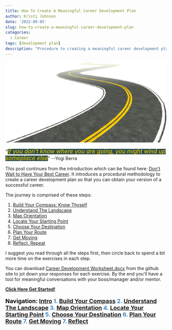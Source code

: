 ```yaml
---
title: How To Create A Meaningful Career Development Plan
author: Kristi Johnson
date: '2022-09-05'
slug: how-to-create-a-meaningful-career-development-plan
categories:
  - Career
tags: [development plan]
description: "Procedure to creating a meaningful career development plan"
---
```


<!--- START PAGINATE FEATURE --->
<span class="content_intro">

![image info](./resources/road-15429.png)

"<span style="background-color: DarkSlateGray"><font size="4" color="Gold"><em>If you don't know where you are going, you might wind up someplace else</em></font></span>" --Yogi Berra


This post continues from the introduction which can be found here: [Don't Wait to Have Your Best Career](https://kljohnson.netlify.app/2022/09/04/dont-wait-to-have-your-best-career/).  It introduces a procedural methodology to create a career development plan so that you can obtain your version of a successful career.

The journey is comprised of these steps:
1. <a href="#" class="page2">Build Your Compass: Know Thyself</a>
2. <a href="#" class="page3">Understand The Landscape</a>
3. <a href="#" class="page4">Map Orientation</a>
4. <a href="#" class="page5">Locate Your Starting Point</a>
5. <a href="#" class="page6">Choose Your Destination</a>
6. <a href="#" class="page7">Plan Your Route</a>
7. <a href="#" class="page8">Get Moving</a>
8. <a href="#" class="page9">Reflect. Repeat</a>

I suggest you read through all the steps first, then circle back to spend a bit more time on the exercises in each step.

You can download [Career Development Worksheet.docx](https://github.com/kljohnson4good/Blog/blob/main/Career%20Development%20Worksheet.docx) from the github site to jot down your responses for each exercise.  By the end you'll have a tool for meaningful conversations with your boss/manager and/or mentor. 

**<a href="#" class="page2">Click Here Get Started!</a>**

</span>

<!--- #################### STEP 1 ########################### --->

<span class="content1" style="display:none">

# Step 1: Build Your Compass (Know Thyself)

<p align="center">
 <img src="./resources/pexels-hassan-ouajbir-1535288.jpg" alt="drawing" width="200"/>
 </br>
 "<span style="background-color: DarkSlateGray"><font color="Gold"><em>Knowing yourself is the beginning of all wisdom</em></font></span>" --Aristotle
</p>

Try not to be guided by somebody elses version of success.  Find yourself first.

### Values

Your journey should be guided by your values. Otherwise too many years later you could realize you've been wasting your time on the wrong things.  By using your values as a compass you are better poised to spend your precious time on this earth doing things that bring you fulfillment and joy as opposed to misguided frustration. 

**Use the worksheet to come up with a list of your top 5 values in priority order**.  If you're having a difficult time coming up with these, then you're not alone.  Trust me, it's hard to figure out who you are and why you want what you want.  It's been a continual process for me over 30 years!  However once you start this process, your clarity will emerge year after year.

Use the worksheet and brainstorm these things:
1. What experiences fulfill you and bring you joy and happiness?  
2. Who are your role models and why?  What is it about them that you admire and seek to amplify in yourself?
3. Dig deeper into the WHY behind your current goals.  For example if you want to be rich, what is it about being rich that you really want?  Is it freedom, admiration, power, etc?

What values are behind the theme of your responses?  You may want to stop here and research more about values or even take an assessment to help you understand yourself and what motivates you.  If you already have a good handle on who you are, then go on to the next step.

<font size=3 color="Gray">

example: My values at the time of writing:

1. Healthy (non-toxic) work environment
2. Work/life balance and office flexibility
3. Opportunities for new and unique experiences (conferences, roles, tasks, learning etc)
4. Freedom and autonomy for what I work on and how I achieve set objectives
5. Size of paycheck

</font>

### Passion

Finding a career that can tap into your passion will boost your career because you'll be able to spend that little extra discretionary time you might have on it, and won't drain your energy.  In fact, doing these things might even boost your energy and help you bring the best version of yourself not only to work but into other areas of your personal life.

**Use the worksheet to identify your top 3-5 passions**.

Passions are things you like doing, have an affinity to do and would probably even do them for free.  It's helpful to think about where you spend the bulk of your time or thoughts when they are NOT chores (things you don't simply feel obligated to do) or physical restoration (i.e. sleep).  For me, passions are the things I stay up to midnight for despite being sleepy.  I wake up thinking about them at night, and can't wait to get out of bed in the morning to do them.  <span style="background-color: Beige"><font size="4" color="Black">Passion projects create energy</span> in my life.  

* List experiences you've had which gave you energy or made you feel excited
* What do you do for fun in your "me time"?

<a href="#" class="page3">Go To The Next Step</a>

</span>

<!--- #################### STEP 2 ########################### --->
<span class="content2" style="display:none">

# Step 2: Understand The Landscape

<p align="left">
  <img src="./resources/pexels-matheus-bertelli-11749418.jpg" alt="drawing" style="width:500px;"/>
</p>

Knowing the landscape helps you see which routes will be easier and which will be more difficult (or impossible) to traverse.  The TOP model is popular and can easily be Googled to get more details.  TOP stands for: **Talent**, **Opportunity** and **Passion**.  The concept is that when the 3 intersect, this is where you can have your best career.  

<p align="center" >
  <img src="./resources/TOP.png" alt="drawing" style="width:300px;"/>
</p>

### Talent (strengths)

These are skills that you've focused on during school or mastered on the job.  They might be things that come easy to you or things that you've worked on to the point that you are now really good at doing.

It may sometimes be difficult to notice your own strengths because they come so naturally to you and feel easy.  If you find yourself wondering why nobody else can do what you do because it's so intuitive or easy, then take special note because these are **your superpowers**.

If you're having trouble defining your talents then it may help to get feedback from your manager, mentor, colleagues or friends.  There are also free assessments you can take online such as [https://www.viacharacter.org/](https://www.viacharacter.org/) (I took this one), or more detailed assessments you can pay for like [StrengthsFinder](https://www.gallup.com/cliftonstrengths/en/254033/strengthsfinder.aspx).

**Use the worksheet to write down your talents**.

### Opportunity

The opportunities available to you are going to be restricted by the industry, company you work for and which particular team you're in. If you haven't done so already, have a discussion with your manager about what opportunities are available which may align with your talents, passions and goals.  Note further to **align opportunities with business objectives for maximum impact**. The more you understand about the company's big picture objectives, the more potential you have to add value.  When you add value, you gain leverage to negotiate for the things you want.

Not all managers are the same when it comes to helping you on your journey.  To help yourself more, you may also want to research how to **Job Craft** your role in a way that helps you get closer to what you're looking for. 

**Use the worksheet to write down the available opportunities** as they relate to your current condition.  For example is there a need that you can volunteer to drive or help out with?

### Changing the Landscape

The landscape is not static!  Adopt a **growth mindset**, to believe that anything is possible.  Values and passions are probably going to be immutable properties but you have control over your talent and can influence the opportunities.

For example if you complete your TOP model Venn diagram and realize that the intersection doesn't align with your income needs, then you may need to change your skillset by working on mastering a particular skill or acquiring a certificate.  Likewise if your opportunities don't align then you may need to look into changing your role, company or industry.

<a href="#" class="page4">Go To The Next Step</a>

</span>

<!--- #################### STEP 3 ########################### --->
<span class="content3" style="display:none">

# Step 3: Map Orientation

The map is defined by your company and your boss. They will define the paths and requirements to upward mobility. 
<p align="center" style="float: right; padding-right:10px">
  <img src="./resources/NicePng_up-png_2465129.png" alt="drawing" style="width:150px;"/>
</p>
 For example a company may have grade levels (ex: Engineer grade level I, II, III) or may use titles like "junior", "senior", "lead", "fellow", etc.  Each typically come with financial and/or prestige related incentives and will likely be how you end up defining progress or setting short-term goals.  

Some companies like the one I work for have a pretty well defined map, but others don't.  If your company or team has not created this for you, then you may have to do a little extra work to create one for yourself.  Having something well defined will help keep mutual expectations between you and your manager and help to hold your superiors accountable when it comes time for those promotion discussions.  Maps aren't guarantees or checkboxes to promotions but they will help you collect the evidence necessary to expedite it.

If you have not done so yet, have a discussion with your manager, mentor and/or colleagues to make sure you understand what the map is, and which way is up, down or sideways.  You should also seek to understand what it *actually* takes to move around on the map.

**<a href="#" class="page5">Go To The Next Step</a>**

</span>


<!--- #################### STEP 4 ########################### --->
<span class="content4" style="display:none">

# Step 4: Locate Your Starting Point On The Map

Use the map to identify where you strengths put you right now.

<p align="center">
  <img src="./resources/You_are_here.png" alt="drawing" style="width:150px;"/>
</p>
You need to answer for yourself which grade level or title you are performing to and where you are on the spectrum.  For example, you may be a "level II engineer", but are you performing below, under, or just in the middle of your boss's expectations?  Which expectations specifically are you exceeding, meeting or need to work on?  These could be technical skills like programming, soft skills like presenting, or behavioral attributes like showing up on time.

If you've created or located a well defined map in the previous steps, then you can use it to check off areas you are doing well and identify areas you need to improve upon which will help plan your route in the next step.

Always stay aligned with your manager.  I suggest you have a meaningful conversation with your manager to ensure you are on the same page because they will be your gatekeeper to upwards mobility in your company.  Note further that each person is unique.  Managers in the same organizational hierarchy could have different expectations, and even expectations you heard about from a peer working for your same manager may not be transferable to you.   

<a href="#" class="page6">Go To The Next Step</a>

</span>

<!--- #################### STEP 5 ########################### --->
</span>
<span class="content5" style="display:none">

# Step 5: Choose Your Destination

It's *Choose You're Own Adventure* time.  How far you want to go?

<p align="center">
  <img src="./resources/pexels-mirsad-mujanovic-691034.jpg" alt="drawing" style="width:500px;"/>
</p>
<p style="text-align: center;">
<span style="background-color: DarkSlateGray;"><font color="Gold"><em>Great things never come from comfort zones</em></font></span>
</p>

### Lifelong Goals

**Use the worksheet to write down lifelong goals**.  These long-term goals may be a goal 10+ years down the line, when you retire, or even what you want to achieve before you die, or how you want to be remembered when you die.  

Be inspirational.  The goal might feel impossible right now but this plan is being written to take those steps.  Try not to worry about whether you or not you will achieve it right now.  A moonshot could be made by aiming for the stars, and that's still pretty remarkable.

"<span style="background-color: DarkSlateGray;"><font color="Gold"><em>If you aim higher than you expect, you could reach higher than you dreamed</em></font></span>" --Richard Branson


**Come back to your values**.  Remember to connect your goals to your values.  Do they align?  Why do you want this particular goal?  I know sometimes we get caught up in the rat race or neighbor comparison game, but note that not every goal is achieved through leveling up or being promoted.  

### Short-Term Goals

Define career goals which will be limited by your current map and landscape.  For example, your map may indicate that There are 5 levels for your role.  Your career goal may be to reach level 4 for reasons that align with your values.

Next use your map to derive your next destination between your starting point and your career goal.  For example, if you're currently at level 2 and want to be level 4, then your next destination is level 3.

**Use the worksheet to write down your next destination** which should be something achievable in the next 1-4 years.  

<font size=3 color="Gray">

example:

* **Life Goal**: Become the best version of myself so that I can inspire others to be the best version of themselves
* **Career Goal**: Promotion every 3-5 years and/or I successfully inspire others.
* **Next Destination**: Promotion within 2 years

</font>

### Commit And Share Your Goals

Writing down your goals can support your commitment to them.  Now let them be known to enable others to help you get what you want.  Your manager, mentors and leaders are all people who are typically in a position to hear about opportunities before you do.  They also have influence over who is assigned to do what tasks, so they are key factors in helping you get to where you want to go. <span style="background-color: Beige"><font size="4" color="Black">When people know what you want and what talent you can offer, you'll be top of mind when opportunities open up</span>.  One piece of advice that sticks with me to today is that people cannot read your mind.  You cannot expect people to know what you want, so be vocal.  Say it, and repeat it, and  make sure you're heard.  <span style="background-color: Beige"><font size="4" color="Black">Communicating openly and transparently will uncover hidden opportunities in the landscape</span>.

**<a href="#" class="page7">Go To The Next Step</a>**

</span>

<!--- #################### STEP 6 ########################### --->
<span class="content6" style="display:none">

### Step 6: Plan Your Route

<p align="center" style="float: left; padding-right:10px">
  <img src="./resources/pexels-cottonbro-9292813.jpg" alt="drawing" style="width:300px;"/>
</p>

Now that you know your starting point and next destination, it's time to plan the route  and waypoints.  Think of the waypoints as micro-goals (or stepping stones) along your way to achieving your goals.  It's best if they are specific, time bound and measurable.  What do you want, by when, as measured by what?  Without those details, it becomes too easy to let yourself off the hook.  For example, if you want to move from level 2 to level 3 software engineer, a waypoint might be to become an "expert" in python coding.  This too needs to be specifically defined so that you know what exactly you need to do.  Ask yourself what the qualifications of an "expert" are.  For example, maybe you need to pass an associated certification test.

**Use the worksheet to plan waypoints between your location and next destination**.

<font size=3 color="Gray">

example:

* **Next Destination**: Promoted in next 2 years
    <font size=3 color="Black">
    * **Waypoint 1**:Become an expert at programming in python by the end of the year, as measured by passing the Linked-In skills test
    * **Waypoint 2**: Become a confident presenter as measured by my manager
    </font>

</font>

### A Note About Progress

Progress is not always a straight line.  Many people will tell you that the path was winding.  The point is to keep moving and beware of stagnation.

"<span style="background-color: DarkSlateGray"><font color="Gold" size=3><em>Without deviation from the norm, progress is not possible</em></font></span>" <font size=3>--Frank Zappa</font>

<p align="center" padding-right:10px">
  <img src="./resources/Progress.png" alt="drawing" style="width:500px;"/>
</p>

Sometimes by simply following your compass (doing things that bring your fulfillment, joy and happiness), eventually your path reveals itself.

<p align="center" style="float: right; padding-right:10px">
  <img src="./resources/NicePng_steve-jobs-png_1120801.png" alt="drawing" style="width:100px;"/>
</p>
"<span style="background-color: DarkSlateGray"><font color="Gold"><em>You can't connect the dots looking forward; you can only connect them looking backwards.  So you have to trust that the dots will somehow connect in your future</em></font></span>" --Steve Jobs

<br/>
Trust in the journey and try not to worry too much about the destination.

<a href="#" class="page8">Go To The Next Step</a>
</span>

<!--- #################### STEP 7 ########################### --->
</span>
<span class="content7" style="display:none">

### Step 7: Get Moving
<iframe style="float: left; padding-right:10px" src="https://assets.pinterest.com/ext/embed.html?id=611082243180070377" height="258" width="236" frameborder="0" scrolling="no" ></iframe>

Break the waypoints into actionable steps.  Again suppose so you want to be an expert python coder.  How does one achieve that?  Brainstorm a list of options such as taking a class or reading a book.  Prioritize the list then go do some research to define which specific class or book, and schedule some time in whatever calendar runs your life and go do it!

**Use the worksheet to identify actions that move you towards the waypoints**

<font size=3 color="Gray">

example:

* **Next Destination**: Promoted in next 2 years
    * **Waypoint 1**:Become an expert at programming in python by the end of the year, as measured by passing the Linked-In skills test
    <font size=3 color="Black">
        * **Action 1**: Schedule 2 hours per week on my calendar to find a class and complete all the exercises
    </font>
    * **Waypoint 2**: Become a confident presenter as measured by my manager
    <font size=3 color="Black">
        * **Action 2.1**: Schedule an hour a week to attend my local Toastmasters club meeting
        * **Action 2.2**: Schedule a meeting with my manager to discuss opportunities to volunteer to present technical information in an upcoming meeting
    </font>

</font>

**<a href="#" class="page9">Go To The Next Step</a>**

</span>

<!--- #################### STEP 8 ########################### --->
<span class="content8" style="display:none">

# Reflect.  Repeat.

Congratulations!  If you've gotten this far, then you have a good start on planning your career journey.  But it doesn't end here, nor does it stop once you reach a destination.  

Remember that your plan is not a contract.  It's OK if you don't do everything on the list or don't execute them exactly as planned.  During your reflection time, also record unplanned events or achievements.  These are important waypoints that may help you to see the path and opportunities as it reveals itself.

This process should be repeated regularly because your personal values and goals will change over time, not to mention the landscape and map may as well. 

<font size=3 color="Gray">

example: My personal method leverages new years as an annual checkpoint to reflect on my bigger aspirations in a binder as well as record unexpected achievements that occurred during the year.  Then my quarterly work related review sessions with my manager serve to remind me to double check the plan against my current situation.
</font>

### Credits:

Image Attribution:

* <a href="https://www.freepnglogos.com/pics/road">Road from freepnglogos.com</a>
* Photo by Hassan OUAJBIR: https://www.pexels.com/photo/woman-sitting-while-showing-heart-sign-hands-1535288/
* Photo by Matheus Bertelli: https://www.pexels.com/photo/off-road-car-driving-in-difficult-terrain-11749418/

</span>

<!--- #################### end of content ########################### 
--->

<p><b>Navigation: <span style="color: #3d85c6;">
<a href="#" class="page1">Intro</a>
1. <a href="#" class="page2">Build Your Compass</a>
2. <a href="#" class="page3">Understand The Landscape</a>
3. <a href="#" class="page4">Map Orientation</a>
4. <a href="#" class="page5">Locate Your Starting Point</a>
5. <a href="#" class="page6">Choose Your Destination</a>
6. <a href="#" class="page7">Plan Your Route</a>
7. <a href="#" class="page8">Get Moving</a>
7. <a href="#" class="page9">Reflect</a>
</b></p>

<!--- below code will show/hide sections based on which is selected --->

<script src="//ajax.googleapis.com/ajax/libs/jquery/1.11.1/jquery.min.js"></script>

<script style="text/javascript">
jQuery(document).ready(function(){
jQuery('.page1').click(function(){
jQuery('.content_intro').show();
jQuery('.content1').hide();
jQuery('.content2').hide();
jQuery('.content3').hide();
jQuery('.content4').hide();
jQuery('.content5').hide();
jQuery('.content6').hide();
jQuery('.content7').hide();
jQuery('.content8').hide();
jQuery('.window').scrollTo(0,0);
return false;
});
jQuery('.page2').click(function(){
jQuery('.content_intro').hide();
jQuery('.content1').show();
jQuery('.content2').hide();
jQuery('.content3').hide();
jQuery('.content4').hide();
jQuery('.content5').hide();
jQuery('.content6').hide();
jQuery('.content7').hide();
jQuery('.content8').hide();
jQuery('.window').scrollTo(0,0);
return false;
});
jQuery('.page3').click(function(){
jQuery('.content_intro').hide();
jQuery('.content1').hide();
jQuery('.content2').show();
jQuery('.content3').hide();
jQuery('.content4').hide();
jQuery('.content5').hide();
jQuery('.content6').hide();
jQuery('.content7').hide();
jQuery('.content8').hide();
jQuery('.window').scrollTo(0,0);
return false;
});
jQuery('.page4').click(function(){
jQuery('.content_intro').hide();
jQuery('.content1').hide();
jQuery('.content2').hide();
jQuery('.content3').show();
jQuery('.content4').hide();
jQuery('.content5').hide();
jQuery('.content6').hide();
jQuery('.content7').hide();
jQuery('.content8').hide();
jQuery('.window').scrollTo(0,0);
return false;
});
jQuery('.page5').click(function(){
jQuery('.content_intro').hide();
jQuery('.content1').hide();
jQuery('.content2').hide();
jQuery('.content3').hide();
jQuery('.content4').show();
jQuery('.content5').hide();
jQuery('.content6').hide();
jQuery('.content7').hide();
jQuery('.content8').hide();
jQuery('.window').scrollTo(0,0);
return false;
});
jQuery('.page6').click(function(){
jQuery('.content_intro').hide();
jQuery('.content1').hide();
jQuery('.content2').hide();
jQuery('.content3').hide();
jQuery('.content4').hide();
jQuery('.content5').show();
jQuery('.content6').hide();
jQuery('.content7').hide();
jQuery('.content8').hide();
jQuery('.window').scrollTo(0,0);
return false;
});
jQuery('.page7').click(function(){
jQuery('.content_intro').hide();
jQuery('.content1').hide();
jQuery('.content2').hide();
jQuery('.content3').hide();
jQuery('.content4').hide();
jQuery('.content5').hide();
jQuery('.content6').show();
jQuery('.content7').hide();
jQuery('.content8').hide();
jQuery('.window').scrollTo(0,0);
return false;
});
jQuery('.page8').click(function(){
jQuery('.content_intro').hide();
jQuery('.content1').hide();
jQuery('.content2').hide();
jQuery('.content3').hide();
jQuery('.content4').hide();
jQuery('.content5').hide();
jQuery('.content6').hide();
jQuery('.content7').show();
jQuery('.content8').hide();
jQuery('.window').scrollTo(0,0);
return false;
});
jQuery('.page9').click(function(){
jQuery('.content_intro').hide();
jQuery('.content1').hide();
jQuery('.content2').hide();
jQuery('.content3').hide();
jQuery('.content4').hide();
jQuery('.content5').hide();
jQuery('.content6').hide();
jQuery('.content7').hide();
jQuery('.content8').show();
jQuery('.window').scrollTo(0,0);
return false;
});
});
</script>

<!--- END PAGINATE FEATURE --->